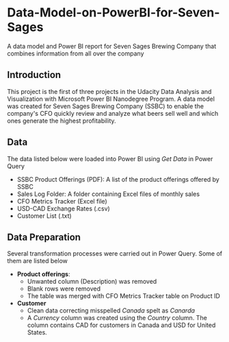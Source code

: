 # Data-Model-on-PowerBI-for-Seven-Sages
A data model and Power BI report for Seven Sages Brewing Company that combines information from all over the company

## Introduction
This project is the first of three projects in the Udacity Data Analysis and Visualization with Microsoft Power BI Nanodegree Program. A data model was created for Seven Sages Brewing Company (SSBC) to enable the company's CFO quickly review and analyze what beers sell well and which ones generate the highest profitability.

## Data
The data listed below were loaded into Power BI using _Get Data_ in Power Query
* SSBC Product Offerings (PDF): A list of the product offerings offered by SSBC
* Sales Log Folder: A folder containing Excel files of monthly sales
* CFO Metrics Tracker (Excel file)
* USD-CAD Exchange Rates (.csv)
* Customer List (.txt)

## Data Preparation
Several transformation processes were carried out in Power Query. Some of them are listed below
* **Product offerings**:
  * Unwanted column (Description) was removed
  * Blank rows were removed
  * The table was merged with CFO Metrics Tracker table on Product ID
* **Customer**
  * Clean data correcting misspelled _Canada_ spelt as _Canarda_
  * A _Currency_ column was created using the _Country_ column. The column contains CAD for customers in Canada and USD for United States.

